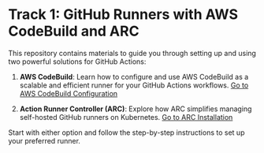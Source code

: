 # Track 1: GitHub Runners with AWS CodeBuild and ARC

This repository contains materials to guide you through setting up and using two powerful solutions for GitHub Actions:

1. **AWS CodeBuild**: Learn how to configure and use AWS CodeBuild as a scalable and efficient runner for your GitHub Actions workflows. [Go to AWS CodeBuild Configuration ](./GitHub-Runners/aws-codeBuild/1-codebuild-github-integration.md)

2. **Action Runner Controller (ARC)**: Explore how ARC simplifies managing self-hosted GitHub runners on Kubernetes. [Go to ARC Installation](./GitHub-Runners/arc/1-Install-arc.md)

Start with either option and follow the step-by-step instructions to set up your preferred runner.
